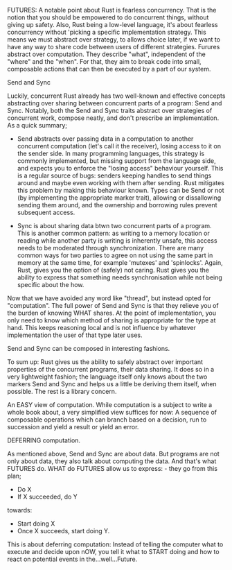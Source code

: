 FUTURES:
A notable point about Rust is fearless concurrency. That is the notion that you  should be empowered to do concurrent things, without giving up safety. Also, Rust being a low-level language, it's about fearless concurrency without 'picking a specific implementation strategy. This means we must abstract over strategy, to allows choice later, if we want to have any way to share code between users of different strategies.
Furures abstract over computation. They describe "what", independent of the "where" and the "when". For that, they aim to break code into small, composable actions that can then be executed by a part of our system.

Send and Sync

Luckily, concurrent Rust already has two well-known and effective concepts abstracting over sharing between concurrent parts of a program: Send and Sync.
Notably, both the Send and Sync traits abstract over strategies of concurrent work, compose neatly, and don't prescribe an implementation.
As a quick summary;
- Send abstracts over passing data in a computation to another concurrent computation (let's call it the receiver), losing access to it on the sender side. In many programming languages, this strategy is commonly implemented, but missing support from the language side, and expects you to enforce the "losing access" behaviour yourself. This is a regular source of bugs: senders keeping handles to send things around and maybe even working with them after sending. Rust mitigates this problem by making this behaviour known. Types can be Send or not (by implementing the appropriate marker trait), allowing or dissallowing sending them around, and the ownership and borrowing rules prevent subsequent access.

- Sync is about sharing data btwn two concurrent parts of a program. This is another common pattern: as writing to a memory location or reading while another party is writing is inherently unsafe, this access needs to be moderated through synchronization. There are many common ways for two parties to agree on not using the same part in memory at the same time, for example 'mutexes' and 'spinlocks'. Again, Rust, gives you the option of (safely) not caring. Rust gives you the ability to express that something needs synchronisation while not being specific about the how.

Now that we have avoided any word like "thread", but instead opted for "computation". The full power of Send and Sync is that they relieve you of the burden of knowing WHAT shares. At the point of implementation, you only need to know which method of sharing is appropriate for the type at hand. This keeps reasoning local and is not influence by whatever implementation the user of that type later uses.

Send and Sync can be composed in interesting fashions. 

To sum up: Rust gives us the ability to safely abstract over important properties of the concurrent programs, their data sharing. It does so in  a very lightweight fashion; the language itself only knows about the two markers Send and Sync and helps us a little be deriving them itself, when possible. The rest is a library concern.

An EASY view of computation.
While computation is a subject to write a whole book about, a very simplified view suffices for now: A sequence of composable operations which can branch based on a decision, run to succession and yield a result or yield an error.

DEFERRING computation.

As mentioned above, Send and Sync are about data. But programs are not only about data, they also talk about computing the data. And that's what FUTURES do. 
WHAT do FUTURES allow us to express: - they go from this plan;

- Do X
- If X succeeded, do Y

towards:

- Start doing X
- Once X succeeds, start doing Y.

This is about deferring computation: Instead of telling the computer what to execute and decide upon nOW, you tell it what to START doing and how to react on potential events in the...well...Future.
